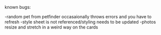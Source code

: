 known bugs:

-random pet from petfinder occasaionally throws errors and you have to refresh
-style sheet is not referenced/styling needs to be updated
-photos resize and stretch in a weird way on the cards
